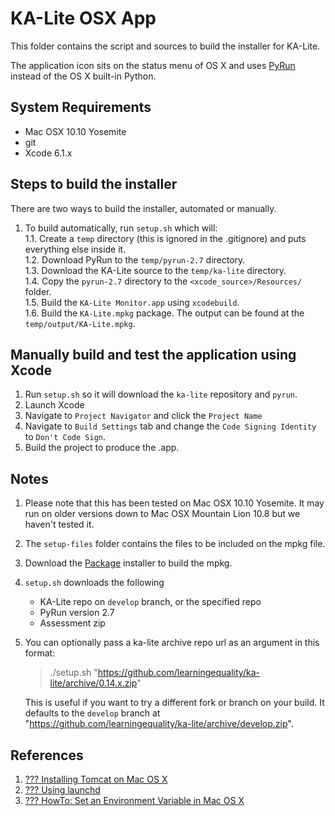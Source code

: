 KA-Lite OSX App
===============
This folder contains the script and sources to build the installer for KA-Lite.

The application icon sits on the status menu of OS X and uses [PyRun](http://www.egenix.com/products/python/PyRun/) instead of the OS X built-in Python.


## System Requirements

* Mac OSX 10.10 Yosemite
* git
* Xcode 6.1.x


## Steps to build the installer
There are two ways to build the installer, automated or manually.

1. To build automatically, run `setup.sh` which will:  
    1.1. Create a `temp` directory (this is ignored in the .gitignore) and puts everything else inside it.  
    1.2. Download PyRun to the `temp/pyrun-2.7` directory.  
    1.3. Download the KA-Lite source to the `temp/ka-lite` directory.  
    1.4. Copy the `pyrun-2.7` directory to the `<xcode_source>/Resources/` folder.  
    1.5. Build the `KA-Lite Monitor.app` using `xcodebuild`.  
    1.6. Build the `KA-Lite.mpkg` package.  The output can be found at the `temp/output/KA-Lite.mpkg`.  


## Manually build and test the application using Xcode

1. Run `setup.sh` so it will download the `ka-lite` repository and `pyrun`.
2. Launch Xcode
3. Navigate to `Project Navigator` and click the `Project Name`
4. Navigate to `Build Settings` tab and change the `Code Signing Identity` to `Don't Code Sign`.
4. Build the project to produce the .app.


## Notes

1. Please note that this has been tested on Mac OSX 10.10 Yosemite.  It may run on older versions down to Mac OSX Mountain Lion 10.8 but we haven't tested it.
1. The `setup-files` folder contains the files to be included on the mpkg file.
1. Download the [Package](http://s.sudre.free.fr/Software/files/Packages.dmg) installer to build the mpkg.
1. `setup.sh` downloads the following

    * KA-Lite repo on `develop` branch, or the specified repo
    * PyRun version 2.7
    * Assessment zip 
1. You can optionally pass a ka-lite archive repo url as an argument in this format:

    > ./setup.sh "https://github.com/learningequality/ka-lite/archive/0.14.x.zip"

    This is useful if you want to try a different fork or branch on your build.
    It defaults to the `develop` branch at "https://github.com/learningequality/ka-lite/archive/develop.zip".


## References

1. [??? Installing Tomcat on Mac OS X](http://www.joel.lopes-da-silva.com/2008/05/13/installing-tomcat-on-mac-os-x/)
1. [??? Using launchd](http://trac.buildbot.net/wiki/UsingLaunchd)
1. [??? HowTo: Set an Environment Variable in Mac OS X](http://www.dowdandassociates.com/blog/content/howto-set-an-environment-variable-in-mac-os-x/)